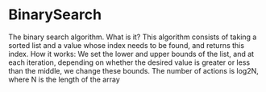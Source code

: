# BinarySearch
The binary search algorithm. What is it?
This algorithm consists of taking a sorted list and a value whose index needs to be found, and returns this index.
How it works:
We set the lower and upper bounds of the list, and at each iteration, depending on whether the desired value is greater or less than the middle, we change these bounds.
The number of actions is log2N, where N is the length of the array
